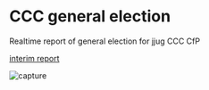 # CCC general election
Realtime report of general election for jjug CCC CfP

[interim report](https://goo.gl/VTV1J9)

![capture](https://raw.github.com/wiki/pppurple/CCC_general_election/ccc.png)
